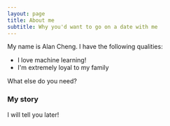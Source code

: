 ```yaml
---
layout: page
title: About me
subtitle: Why you'd want to go on a date with me
---
```


My name is Alan Cheng. I have the following qualities:

- I love machine learning!
- I'm extremely loyal to my family

What else do you need?

### My story

I will tell you later!
